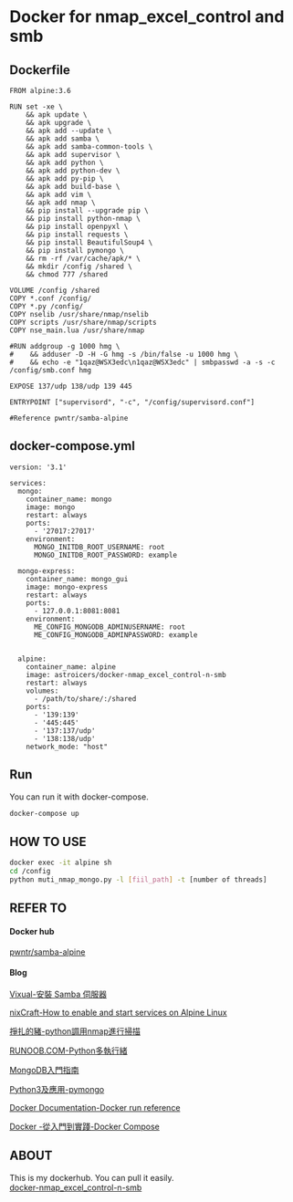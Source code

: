 Docker for nmap_excel_control and smb
===================

## Dockerfile
```
FROM alpine:3.6

RUN set -xe \
    && apk update \
    && apk upgrade \
    && apk add --update \
    && apk add samba \
    && apk add samba-common-tools \
    && apk add supervisor \
    && apk add python \
    && apk add python-dev \
    && apk add py-pip \
    && apk add build-base \
    && apk add vim \
    && apk add nmap \
    && pip install --upgrade pip \
    && pip install python-nmap \
    && pip install openpyxl \
    && pip install requests \
    && pip install BeautifulSoup4 \
    && pip install pymongo \
    && rm -rf /var/cache/apk/* \
    && mkdir /config /shared \
    && chmod 777 /shared

VOLUME /config /shared
COPY *.conf /config/
COPY *.py /config/
COPY nselib /usr/share/nmap/nselib
COPY scripts /usr/share/nmap/scripts
COPY nse_main.lua /usr/share/nmap

#RUN addgroup -g 1000 hmg \
#    && adduser -D -H -G hmg -s /bin/false -u 1000 hmg \
#    && echo -e "1qaz@WSX3edc\n1qaz@WSX3edc" | smbpasswd -a -s -c /config/smb.conf hmg

EXPOSE 137/udp 138/udp 139 445

ENTRYPOINT ["supervisord", "-c", "/config/supervisord.conf"]

#Reference pwntr/samba-alpine

```
## docker-compose.yml
```
version: '3.1'

services:
  mongo:
    container_name: mongo
    image: mongo
    restart: always
    ports:
      - '27017:27017'
    environment:
      MONGO_INITDB_ROOT_USERNAME: root
      MONGO_INITDB_ROOT_PASSWORD: example

  mongo-express:
    container_name: mongo_gui
    image: mongo-express
    restart: always
    ports:
      - 127.0.0.1:8081:8081
    environment:
      ME_CONFIG_MONGODB_ADMINUSERNAME: root
      ME_CONFIG_MONGODB_ADMINPASSWORD: example


  alpine:
    container_name: alpine
    image: astroicers/docker-nmap_excel_control-n-smb
    restart: always
    volumes:
      - /path/to/share/:/shared
    ports:
      - '139:139'
      - '445:445'
      - '137:137/udp'
      - '138:138/udp'
    network_mode: "host"
```

## Run
You can run it with docker-compose.
```sh
docker-compose up
```

## HOW TO USE
```sh
docker exec -it alpine sh
cd /config
python muti_nmap_mongo.py -l [fiil_path] -t [number of threads]
```
## REFER TO

#### Docker hub
[pwntr/samba-alpine](https://hub.docker.com/r/pwntr/samba-alpine/)

#### Blog
[Vixual-安裝 Samba 伺服器](http://www.vixual.net/blog/archives/82)

[nixCraft-How to enable and start services on Alpine Linux](https://www.cyberciti.biz/faq/how-to-enable-and-start-services-on-alpine-linux/)

[掙扎的豬-python調用nmap進行掃描](https://www.cnblogs.com/darkpig/p/5691469.html)

[RUNOOB.COM-Python多執行緒](http://www.runoob.com/python/python-multithreading.html)

[MongoDB入門指南](https://jockchou.gitbooks.io/getting-started-with-mongodb/content/index.html)

[Python3及應用-pymongo](https://ecmadao.gitbooks.io/python3/content/pymongo.html)

[Docker Documentation-Docker run reference](https://docs.docker.com/engine/reference/run/#expose-incoming-ports)

[Docker -從入門到實踐-Docker Compose](https://yeasy.gitbooks.io/docker_practice/compose/)

## ABOUT
This is my dockerhub.
You can pull it easily.<br>
[docker-nmap_excel_control-n-smb](https://hub.docker.com/r/astroicers/docker-nmap_excel_control-n-smb/)
